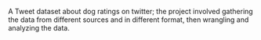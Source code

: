 A Tweet dataset about dog ratings on twitter; the project involved gathering the data from different sources and in different format, then wrangling and analyzing the data.
